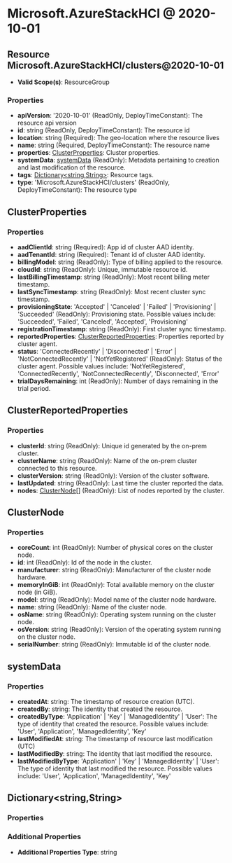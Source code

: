 # Microsoft.AzureStackHCI @ 2020-10-01

## Resource Microsoft.AzureStackHCI/clusters@2020-10-01
* **Valid Scope(s)**: ResourceGroup
### Properties
* **apiVersion**: '2020-10-01' (ReadOnly, DeployTimeConstant): The resource api version
* **id**: string (ReadOnly, DeployTimeConstant): The resource id
* **location**: string (Required): The geo-location where the resource lives
* **name**: string (Required, DeployTimeConstant): The resource name
* **properties**: [ClusterProperties](#clusterproperties): Cluster properties.
* **systemData**: [systemData](#systemdata) (ReadOnly): Metadata pertaining to creation and last modification of the resource.
* **tags**: [Dictionary<string,String>](#dictionarystringstring): Resource tags.
* **type**: 'Microsoft.AzureStackHCI/clusters' (ReadOnly, DeployTimeConstant): The resource type

## ClusterProperties
### Properties
* **aadClientId**: string (Required): App id of cluster AAD identity.
* **aadTenantId**: string (Required): Tenant id of cluster AAD identity.
* **billingModel**: string (ReadOnly): Type of billing applied to the resource.
* **cloudId**: string (ReadOnly): Unique, immutable resource id.
* **lastBillingTimestamp**: string (ReadOnly): Most recent billing meter timestamp.
* **lastSyncTimestamp**: string (ReadOnly): Most recent cluster sync timestamp.
* **provisioningState**: 'Accepted' | 'Canceled' | 'Failed' | 'Provisioning' | 'Succeeded' (ReadOnly): Provisioning state. Possible values include: 'Succeeded', 'Failed', 'Canceled', 'Accepted', 'Provisioning'
* **registrationTimestamp**: string (ReadOnly): First cluster sync timestamp.
* **reportedProperties**: [ClusterReportedProperties](#clusterreportedproperties): Properties reported by cluster agent.
* **status**: 'ConnectedRecently' | 'Disconnected' | 'Error' | 'NotConnectedRecently' | 'NotYetRegistered' (ReadOnly): Status of the cluster agent. Possible values include: 'NotYetRegistered', 'ConnectedRecently', 'NotConnectedRecently', 'Disconnected', 'Error'
* **trialDaysRemaining**: int (ReadOnly): Number of days remaining in the trial period.

## ClusterReportedProperties
### Properties
* **clusterId**: string (ReadOnly): Unique id generated by the on-prem cluster.
* **clusterName**: string (ReadOnly): Name of the on-prem cluster connected to this resource.
* **clusterVersion**: string (ReadOnly): Version of the cluster software.
* **lastUpdated**: string (ReadOnly): Last time the cluster reported the data.
* **nodes**: [ClusterNode](#clusternode)[] (ReadOnly): List of nodes reported by the cluster.

## ClusterNode
### Properties
* **coreCount**: int (ReadOnly): Number of physical cores on the cluster node.
* **id**: int (ReadOnly): Id of the node in the cluster.
* **manufacturer**: string (ReadOnly): Manufacturer of the cluster node hardware.
* **memoryInGiB**: int (ReadOnly): Total available memory on the cluster node (in GiB).
* **model**: string (ReadOnly): Model name of the cluster node hardware.
* **name**: string (ReadOnly): Name of the cluster node.
* **osName**: string (ReadOnly): Operating system running on the cluster node.
* **osVersion**: string (ReadOnly): Version of the operating system running on the cluster node.
* **serialNumber**: string (ReadOnly): Immutable id of the cluster node.

## systemData
### Properties
* **createdAt**: string: The timestamp of resource creation (UTC).
* **createdBy**: string: The identity that created the resource.
* **createdByType**: 'Application' | 'Key' | 'ManagedIdentity' | 'User': The type of identity that created the resource. Possible values include: 'User', 'Application', 'ManagedIdentity', 'Key'
* **lastModifiedAt**: string: The timestamp of resource last modification (UTC)
* **lastModifiedBy**: string: The identity that last modified the resource.
* **lastModifiedByType**: 'Application' | 'Key' | 'ManagedIdentity' | 'User': The type of identity that last modified the resource. Possible values include: 'User', 'Application', 'ManagedIdentity', 'Key'

## Dictionary<string,String>
### Properties
### Additional Properties
* **Additional Properties Type**: string

